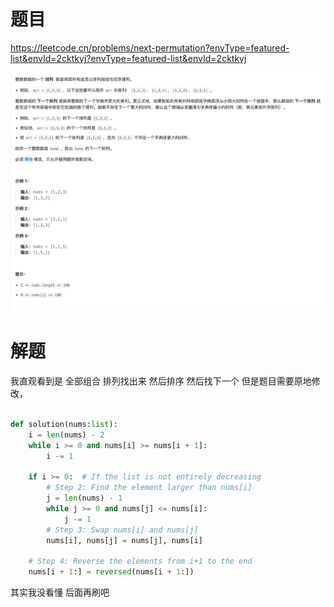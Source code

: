 
# 题目

https://leetcode.cn/problems/next-permutation?envType=featured-list&envId=2cktkvj?envType=featured-list&envId=2cktkvj

![](attachments/Pasted%20image%2020240301144907.png)

# 解题

我直观看到是 全部组合 排列找出来 然后排序 然后找下一个
但是题目需要原地修改， 

```python

def solution(nums:list):
    i = len(nums) - 2
    while i >= 0 and nums[i] >= nums[i + 1]:
        i -= 1

    if i >= 0:  # If the list is not entirely decreasing
        # Step 2: Find the element larger than nums[i]
        j = len(nums) - 1
        while j >= 0 and nums[j] <= nums[i]:
            j -= 1
        # Step 3: Swap nums[i] and nums[j]
        nums[i], nums[j] = nums[j], nums[i]

    # Step 4: Reverse the elements from i+1 to the end
    nums[i + 1:] = reversed(nums[i + 1:])
```

其实我没看懂
后面再刷吧
